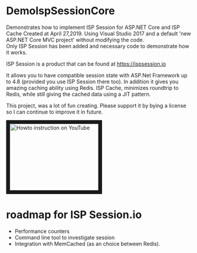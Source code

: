 [logo]: https://ispsession.io/images/Platipus3_Transparant_small.png "ISP Session for ASP.NET Core"

# DemoIspSessionCore
Demonstrates how to implement ISP Session for ASP.NET Core and ISP Cache
Created at April 27,2019.
Using Visual Studio 2017 and a default 'new ASP.NET Core MVC project' without modifying the code.  
Only ISP Session has been added and necessary code to demonstrate how it works.

ISP Session is a product that can be found at https://ispsession.io

It allows you to have compatible session state with ASP.Net Framework up to 4.8 (provided you use ISP Session there too).
In addition it gives you amazing caching ability using Redis. ISP Cache, minimizes roundtrip to Redis, 
while still giving the cached data using a JIT pattern.

This project, was a lot of fun creating. Please support it by bying a license so I can continue to improve it in future.

<a href="https://www.youtube.com/embed/jEAWZCYQnp4" target="_blank"><img src="http://img.youtube.com/vi/jEAWZCYQnp4/0.jpg" 
alt="Howto instruction on YouTube" width="240" height="180" border="10" /></a>

# roadmap for ISP Session.io
* Performance counters
* Command line tool to investigate session
* Integration with MemCached (as an choice between Redis).